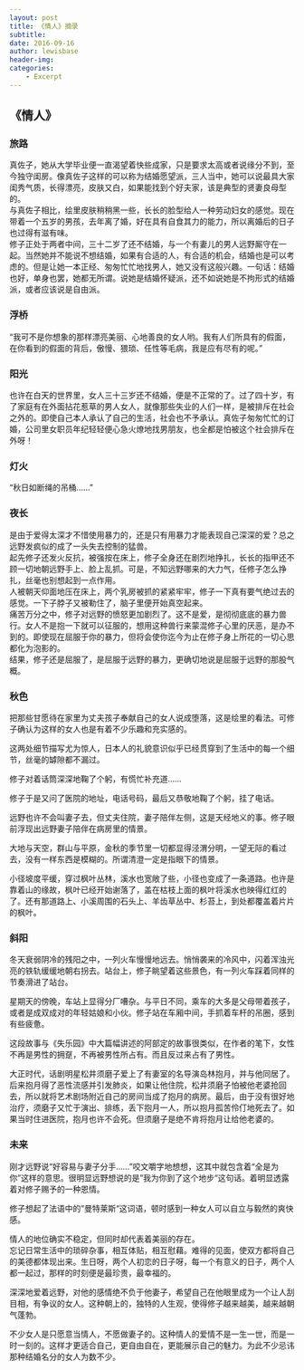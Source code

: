 ```yaml
---
layout: post
title: 《情人》摘录
subtitle:
date: 2016-09-16
author: lewisbase
header-img:
categories: 
    - Excerpt
---
```


## 《情人》

### 旅路
>
真佐子，她从大学毕业便一直渴望着快些成家，只是要求太高或者说缘分不到，至今独守闺房。像真佐子这样的可以称为结婚愿望派，三人当中，她可以说最具大家闺秀气质，长得漂亮，皮肤又白，如果能找到个好夫家，该是典型的贤妻良母型的。  
与真佐子相比，绘里皮肤稍稍黑一些，长长的脸型给人一种劳动妇女的感觉。现在带着一个五岁的男孩，去年离了婚，好在具有自食其力的能力，所以离婚后的日子也过得有滋有味。  
修子正处于两者中间，三十二岁了还不结婚，与一个有妻儿的男人远野厮守在一起。当然她并不能说不想结婚，如果有合适的人，有合适的机会，结婚也是可以考虑的。但是让她一本正经、匆匆忙忙地找男人，她又没有这般兴趣。一句话：结婚也好，单身也罢，她都无所谓。说她是结婚怀疑派，还不如说她是不拘形式的结婚派，或者应该说是自由派。


### 浮桥

>
“我可不是你想象的那样漂亮美丽、心地善良的女人哟。我有人们所具有的假面，在你看到的假面的背后，傲慢、猥琐、任性等毛病，我是应有尽有的呢。”


### 阳光

>
也许在白天的世界里，女人三十三岁还不结婚，便是不正常的了。过了四十岁，有了家庭有在外面拈花惹草的男人女人，就像那些失业的人们一样，是被排斥在社会之外的。即使自己本人承认了自己的生活，社会也不予承认。真佐子匆匆忙忙的订婚，公司里女职员年纪轻轻便心急火燎地找男朋友，也全都是怕被这个社会排斥在外呀！


### 灯火

>
“秋日如断绳的吊桶……”


### 夜长

>
是由于爱得太深才不惜使用暴力的，还是只有用暴力才能表现自己深深的爱？总之远野发疯似的成了一头失去控制的猛兽。  
起先修子还发火反抗，被强按在床上，修子全身还在剧烈地挣扎，长长的指甲还不顾一切地朝远野手上、脸上乱抓。可是，不知远野哪来的大力气，任修子怎么挣扎，丝毫也别想起到一点作用。  
人被朝天仰面地压在床上，两个乳房被抓的紧紧牢牢，修子一下真有要气绝过去的感觉。一下子脖子又被勒住了，脑子里便开始真空起来。  
痛苦万分之中，修子对远野的愤怒更加剧烈了。这不是爱，是彻彻底底的暴力兽行。女人不是抱一下就可以征服的，想用这种兽行来蒙混修子心里的厌恶，是办不到的。即使现在屈服于你的暴力，但将会使你迄今为止在修子身上所花的一切心思都化为泡影的。  
结果，修子还是屈服了，是屈服于远野的暴力，更确切地说是屈服于远野的那股气概。


### 秋色

>
把那些甘愿待在家里为丈夫孩子奉献自己的女人说成堕落，这是绘里的看法。可修子确认为这样的女人也是有着不少乐趣和充实感的。

这两处细节描写尤为惊人，日本人的礼貌意识似乎已经贯穿到了生活中的每一个细节，丝毫的罅隙都不漏过。

>
修子对着话筒深深地鞠了个躬，有慌忙补充道……

>
修子于是又问了医院的地址，电话号码，最后又恭敬地鞠了个躬，挂了电话。

>
远野也许不会叫妻子去，但丈夫住院，妻子陪伴左侧，这是天经地义的事。修子眼前浮现出远野妻子陪伴在病房里的情景。
>
大地与天空，群山与平原，金秋的季节里一切都显得泾渭分明，一望无际的看过去，没有一样东西是模糊的。所谓清澄一定是指眼下的情景。

>
小径坡度平缓，穿过枫叶丛林，溪水也宽敞了些，小径也变成了一条道路。也许是靠着山的缘故，枫叶已经开始谢落了，盖在枯枝上面的枫叶将溪水也映得红红的了。还有那道路上、小溪周围的石头上、羊齿草丛中、杉苔上，到处都覆盖着片片的枫叶。


### 斜阳

>
冬天衰弱阴冷的残阳之中，一列火车慢慢地远去。悄悄袭来的冷风中，闪着浑浊光亮的铁轨缓缓地朝右拐去。站台上，修子眺望着这些景色，有一列火车踩着同样的节奏滑进了站台。

>
星期天的傍晚，车站上显得分厂嘈杂。与平日不同，乘车的大多是父母带着孩子，或者是成双成对的年轻姑娘和小伙。修子站在车厢中间，手抓着车杆的吊圈，感到有些疲惫。


这段故事与《失乐园》中大篇幅讲述的阿部定的故事很类似，在作者的笔下，女性不再是男性的拥趸，不再被男性所占有。而且反过来占有了男性。

>
大正时代，话剧明星松井须磨子爱上了有妻室的名导演岛林抱月，并与他同居了。后来抱月得了恶性流感并引发肺炎，如果让他住院，松井须磨子怕被他老婆抢回去，所以就将艺术剧场附近自己的房间当成了抱月的病房。最后，由于没有很好地治疗，须磨子又忙于演出、排练，丢下抱月一人，所以抱月孤苦伶仃地死去了。如果当时住进医院，抱月也许不会死。但须磨子是绝不肯将抱月让给他老婆的。


### 未来

>
刚才远野说“好容易与妻子分手……”咬文嚼字地想想，这其中就包含着“全是为你”这样的意思。很明显远野想说的是”我为你到了这个地步“这句话。着明显透露着对修子赐予的一种恩情。


>
修子想起了法语中的”曼特莱斯“这词语，顿时感到一种女人可以自立与毅然的爽快感。


>
情人的地位确实不稳定，但同时却代表着美丽的存在。  
忘记日常生活中的琐碎杂事，相互体贴，相互慰藉。难得的见面，使双方都将自己的美德都体现出来。生日呀，两个人初恋的日子呀，每一个有意义的日子，两个人都一起过，那样的时刻便是最珍贵，最幸福的。


>
深深地爱着远野，对他的感情绝不负于他妻子，希望自己在他眼里成为一个让人刮目相，有争议的女人。这种朝上的，独特的人生观，使得修子越来越美，越来越朝气蓬勃。


>
不少女人是只愿意当情人，不愿做妻子的。这种情人的爱情不是一生一世，而是一时一刻的。这样才更适合自己，更自由自在，更能展示自己的魅力。为此不少忌讳那种结婚名分的女人为数不少。
